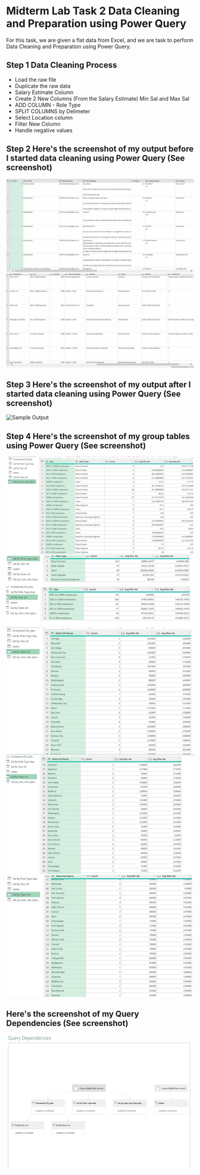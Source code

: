 # Midterm Lab Task 2 Data Cleaning and Preparation using Power Query
For this task, we are given a flat data from Excel, and we are task to perform Data Cleaning and Preparation using Power Query.

## Step 1 Data Cleaning Process
- Load the raw file
- Duplicate the raw data
- Salary Estimate Column
- Create 2 New Columns (From the Salary Estimate) Min Sal and Max Sal
- ADD COLUMN - Role Type
- SPLIT COLUMNS by Delimeter
- Select Location column
- Filter New Column
- Handle negative values

## Step 2 Here's the screenshot of my output before I started data cleaning using Power Query (See screenshot)
![Sample Output](images/Uncleaned(1).jpg)
![Sample Output](images/Uncleaned(2).jpg)

## Step 3 Here's the screenshot of my output after I started data cleaning using Power Query (See screenshot) 
![Sample Output]()

## Step 4 Here's the screenshot of my group tables using Power Query (See screenshot)
![Sample Output](images/SalBySizeRoleTyperef.png)
![Sample Output](images/SalByRoleTypedup.png)
![Sample Output](images/SalBySizeref.png)
![Sample Output](images/SalByStateref(1).png)
![Sample Output](images/SalByStateref(2).png)
![Sample Output](images/SalByStateref(3).png)

## Here's the screenshot of my Query Dependencies (See screenshot)
![Sample Output](images/QueryDependencies.png)

